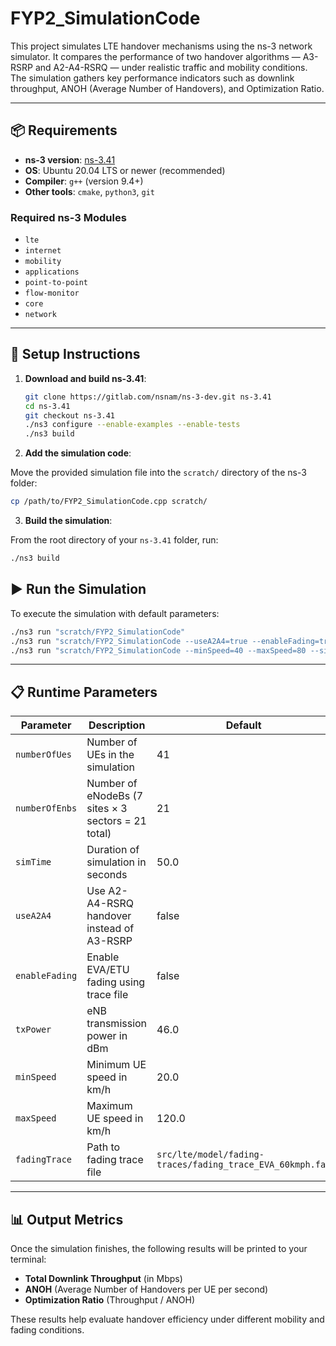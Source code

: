 # FYP2_SimulationCode

This project simulates LTE handover mechanisms using the ns-3 network simulator. It compares the performance of two handover algorithms — A3-RSRP and A2-A4-RSRQ — under realistic traffic and mobility conditions. The simulation gathers key performance indicators such as downlink throughput, ANOH (Average Number of Handovers), and Optimization Ratio.

---

## 📦 Requirements

- **ns-3 version**: [ns-3.41](https://www.nsnam.org/releases/ns-3-41/)
- **OS**: Ubuntu 20.04 LTS or newer (recommended)
- **Compiler**: `g++` (version 9.4+)
- **Other tools**: `cmake`, `python3`, `git`

### Required ns-3 Modules

- `lte`
- `internet`
- `mobility`
- `applications`
- `point-to-point`
- `flow-monitor`
- `core`
- `network`

---

## 🔧 Setup Instructions

1. **Download and build ns-3.41**:

   ```bash
   git clone https://gitlab.com/nsnam/ns-3-dev.git ns-3.41
   cd ns-3.41
   git checkout ns-3.41
   ./ns3 configure --enable-examples --enable-tests
   ./ns3 build

2. **Add the simulation code**:

Move the provided simulation file into the `scratch/` directory of the ns-3 folder:

   ```bash
   cp /path/to/FYP2_SimulationCode.cpp scratch/
   ```

3. **Build the simulation**:

From the root directory of your `ns-3.41` folder, run:

```bash
./ns3 build
```
## ▶️ Run the Simulation

To execute the simulation with default parameters:

```bash
./ns3 run "scratch/FYP2_SimulationCode"
./ns3 run "scratch/FYP2_SimulationCode --useA2A4=true --enableFading=true"
./ns3 run "scratch/FYP2_SimulationCode --minSpeed=40 --maxSpeed=80 --simTime=50"
```

---

## 📋 Runtime Parameters

| Parameter               | Description                                        | Default    |
|------------------------|----------------------------------------------------|------------|
| `numberOfUes`          | Number of UEs in the simulation                    | 41         |
| `numberOfEnbs`         | Number of eNodeBs (7 sites × 3 sectors = 21 total) | 21         |
| `simTime`              | Duration of simulation in seconds                  | 50.0       |
| `useA2A4`              | Use A2-A4-RSRQ handover instead of A3-RSRP         | false      |
| `enableFading`         | Enable EVA/ETU fading using trace file             | false      |
| `txPower`              | eNB transmission power in dBm                      | 46.0       |
| `minSpeed`             | Minimum UE speed in km/h                           | 20.0       |
| `maxSpeed`             | Maximum UE speed in km/h                           | 120.0      |
| `fadingTrace`          | Path to fading trace file                          | `src/lte/model/fading-traces/fading_trace_EVA_60kmph.fad` |

---

## 📊 Output Metrics

Once the simulation finishes, the following results will be printed to your terminal:

- **Total Downlink Throughput** (in Mbps)
- **ANOH** (Average Number of Handovers per UE per second)
- **Optimization Ratio** (Throughput / ANOH)

These results help evaluate handover efficiency under different mobility and fading conditions.

